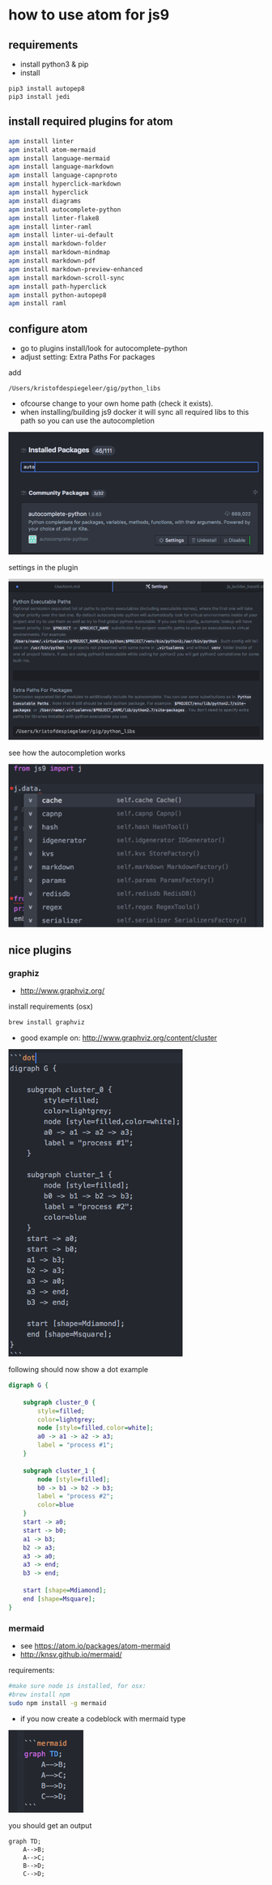 
# how to use atom for js9

## requirements

- install python3 & pip
- install

```
pip3 install autopep8
pip3 install jedi
```

## install required plugins for atom

```bash
apm install linter
apm install atom-mermaid
apm install language-mermaid
apm install language-markdown
apm install language-capnproto
apm install hyperclick-markdown
apm install hyperclick
apm install diagrams
apm install autocomplete-python
apm install linter-flake8
apm install linter-raml
apm install linter-ui-default
apm install markdown-folder
apm install markdown-mindmap
apm install markdown-pdf
apm install markdown-preview-enhanced
apm install markdown-scroll-sync
apm install path-hyperclick
apm install python-autopep8
apm install raml

```

## configure atom

- go to plugins install/look for autocomplete-python
- adjust setting: Extra Paths For packages

add
```
/Users/kristofdespiegeleer/gig/python_libs
```

- ofcourse change to your own home path (check it exists).
- when installing/building js9 docker it will sync all required libs to this path so you can use the autocompletion

![](plugins_autocomplete.png)

settings in the plugin

![](autocomplete.png)

see how the autocompletion  works

![](js9_autocomplete.png)

## nice plugins

### graphiz

- http://www.graphviz.org/

install requirements (osx)

```bash
brew install graphviz
```

- good example on: http://www.graphviz.org/content/cluster

![](dot_example.png)

following should now show a dot example

```dot
digraph G {

	subgraph cluster_0 {
		style=filled;
		color=lightgrey;
		node [style=filled,color=white];
		a0 -> a1 -> a2 -> a3;
		label = "process #1";
	}

	subgraph cluster_1 {
		node [style=filled];
		b0 -> b1 -> b2 -> b3;
		label = "process #2";
		color=blue
	}
	start -> a0;
	start -> b0;
	a1 -> b3;
	b2 -> a3;
	a3 -> a0;
	a3 -> end;
	b3 -> end;

	start [shape=Mdiamond];
	end [shape=Msquare];
}
```

### mermaid

- see  https://atom.io/packages/atom-mermaid
- http://knsv.github.io/mermaid/

requirements:

```bash
#make sure node is installed, for osx:
#brew install npm
sudo npm install -g mermaid
```

- if you now create a codeblock with mermaid type

![](mermaid_codeblock.png)

you should get an output

```mermaid
graph TD;
    A-->B;
    A-->C;
    B-->D;
    C-->D;
```
